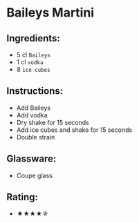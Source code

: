 # Baileys Martini

## Ingredients:
- 5 cl `Baileys` <!-- - 4 cl `Baileys` -->
- 1 cl `vodka` <!-- - 2 cl `vodka` -->
- 8 `ice cubes`

## Instructions:
- Add Baileys
- Add vodka
- Dry shake for 15 seconds
- Add ice cubes and shake for 15 seconds
- Double strain

## Glassware:
- Coupe glass

## Rating:
- ★★★★☆
